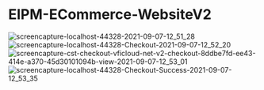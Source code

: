 # EIPM-ECommerce-WebsiteV2
![screencapture-localhost-44328-2021-09-07-12_51_28](https://user-images.githubusercontent.com/53696061/132269220-2e6d1143-52f5-4eea-8577-07aa8e655277.png)
![screencapture-localhost-44328-Checkout-2021-09-07-12_52_20](https://user-images.githubusercontent.com/53696061/132269173-fe41e55a-04ec-46c6-bf60-efc30b9a5cc9.png)
![screencapture-cst-checkout-vficloud-net-v2-checkout-8ddbe7fd-ee43-414e-a370-45d30101094b-view-2021-09-07-12_53_01](https://user-images.githubusercontent.com/53696061/132269177-2dafb5b8-7bd2-453a-a5b7-632ae81009ff.png)
![screencapture-localhost-44328-Checkout-Success-2021-09-07-12_53_35](https://user-images.githubusercontent.com/53696061/132269178-3d34a41e-0b3a-4730-9040-b8c991871985.png)
